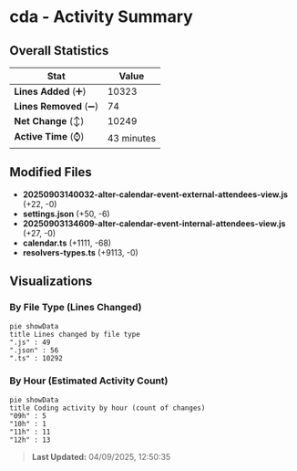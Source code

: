 # cda - Activity Summary 

## Overall Statistics

| Stat                   | Value                                                             |
| ---------------------- | ----------------------------------------------------------------- |
| **Lines Added** (➕)   | 10323                                          |
| **Lines Removed** (➖) | 74                                        |
| **Net Change** (↕)    | 10249                |
| **Active Time** (⌚)   | 43 minutes |


## Modified Files
- **20250903140032-alter-calendar-event-external-attendees-view.js** (+22, -0)
- **settings.json** (+50, -6)
- **20250903134609-alter-calendar-event-internal-attendees-view.js** (+27, -0)
- **calendar.ts** (+1111, -68)
- **resolvers-types.ts** (+9113, -0)

## Visualizations

### By File Type (Lines Changed)

```mermaid
pie showData
title Lines changed by file type
".js" : 49
".json" : 56
".ts" : 10292
```

### By Hour (Estimated Activity Count)

```mermaid
pie showData
title Coding activity by hour (count of changes)
"09h" : 5
"10h" : 1
"11h" : 11
"12h" : 13
```


> **Last Updated:** 04/09/2025, 12:50:35